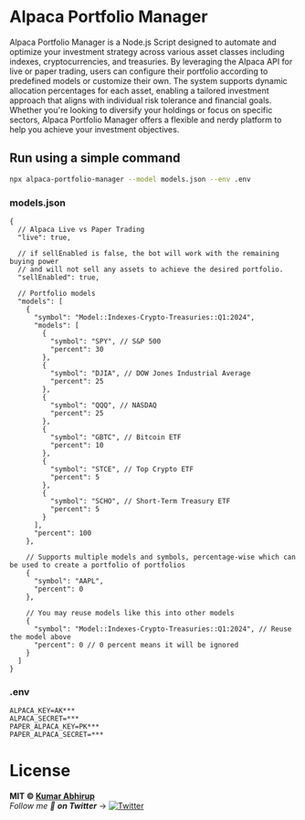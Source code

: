 # Alpaca Portfolio Manager

Alpaca Portfolio Manager is a Node.js Script designed to automate and optimize your investment strategy across various asset classes including indexes, cryptocurrencies, and treasuries. By leveraging the Alpaca API for live or paper trading, users can configure their portfolio according to predefined models or customize their own. The system supports dynamic allocation percentages for each asset, enabling a tailored investment approach that aligns with individual risk tolerance and financial goals. Whether you're looking to diversify your holdings or focus on specific sectors, Alpaca Portfolio Manager offers a flexible and nerdy platform to help you achieve your investment objectives.

## Run using a simple command

```bash
npx alpaca-portfolio-manager --model models.json --env .env
```

### models.json
```jsonc
{
  // Alpaca Live vs Paper Trading
  "live": true,

  // if sellEnabled is false, the bot will work with the remaining buying power 
  // and will not sell any assets to achieve the desired portfolio.
  "sellEnabled": true,

  // Portfolio models
  "models": [
    {
      "symbol": "Model::Indexes-Crypto-Treasuries::Q1:2024",
      "models": [
        {
          "symbol": "SPY", // S&P 500
          "percent": 30
        },
        {
          "symbol": "DJIA", // DOW Jones Industrial Average
          "percent": 25
        },
        {
          "symbol": "QQQ", // NASDAQ
          "percent": 25
        },
        {
          "symbol": "GBTC", // Bitcoin ETF
          "percent": 10
        },
        {
          "symbol": "STCE", // Top Crypto ETF
          "percent": 5
        },
        {
          "symbol": "SCHO", // Short-Term Treasury ETF
          "percent": 5
        }
      ],
      "percent": 100
    },

    // Supports multiple models and symbols, percentage-wise which can be used to create a portfolio of portfolios
    {
      "symbol": "AAPL",
      "percent": 0
    },

    // You may reuse models like this into other models
    {
      "symbol": "Model::Indexes-Crypto-Treasuries::Q1:2024", // Reuse the model above
      "percent": 0 // 0 percent means it will be ignored
    }
  ]
}
```

### .env

```
ALPACA_KEY=AK***
ALPACA_SECRET=***
PAPER_ALPACA_KEY=PK***
PAPER_ALPACA_SECRET=***
```

# License

**MIT © [Kumar Abhirup](https://www.twitter.com/kumareth)**
<br />
_Follow me 👋 **on Twitter**_ → [![Twitter](https://img.shields.io/twitter/follow/kumareth.svg?style=social&label=@kumareth)](https://twitter.com/kumareth/)
